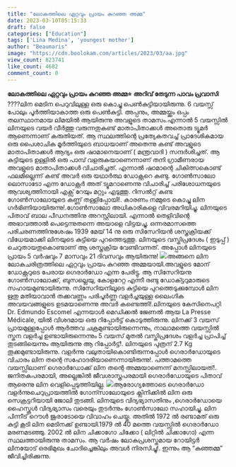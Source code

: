 ```yaml
---
title: "ലോകത്തിലെ ഏറ്റവും പ്രായം കുറഞ്ഞ അമ്മ"
date: 2023-03-10T05:15:33
draft: false
categories: ["Education"]
tags: ['Lina Medina', 'youngest mother']
author: "Beaumaris"
image: "https://cdn.boolokam.com/articles/2023/03/aa.jpg"
view_count: 823741
like_count: 4682
comment_count: 0
---
```


**ലോകത്തിലെ ഏറ്റവും പ്രായം കുറഞ്ഞ അമ്മ⭐** **അറിവ് തേടുന്ന പാവം പ്രവാസി** ????ലിന മെടിന പെറുവിലുള്ള ഒരു കൊച്ചു പെൺകുട്ടിയായിരുന്നു. 6 വയസ്സ് പോലും പൂർത്തിയാകാത്ത ഒരു പെൺകുട്ടി. അപ്പനും, അമ്മയ്ക്കും ഒപ്പം തലസ്ഥാനമായ ലിമയിൽ ആയിരുന്നു അവളുടെ താമസം.എന്നാൽ 5 വയസ്സിൽ ലിനയുടെ വയർ വീർത്തു വരുന്നതുകണ്ട് മാതാപിതാക്കൾ അതൊരു ട്യൂമർ ആണെന്നാണ്‌ കരുതിയത്. ആ സ്ഥലത്തിന്റെ പ്രത്യേകതവച്ച് പ്രാദേശികമായ ഒരു പൈശാചിക മൂർത്തിയുടെ ബാധയാണ് അതെന്നു കണ്ട് അവളുടെ മാതാപിതാക്കൾ ആദ്യം ഒരു ഷാമാനെയാണ് ( മന്ത്രവാദി ) സന്ദർശിച്ചത്. ആ കുട്ടിയുടെ ഉള്ളിൽ ഒരു പാമ്പ്‌ വളരുകയാണെന്നാണ്‌ തനി ഗ്രാമീണരായ അവളുടെ മാതാപിതാക്കൾ വിചാരിച്ചത്. എന്നാൽ ഷാമാന്റെ ചികിത്സകൊണ്ട് ഫലമില്ലെന്ന് കണ്ട് അവർ ഒരു യഥാർത്ഥ ഡോക്റ്ററെ കണ്ടു. ഗോൺസാലോ ലൊസാടോ എന്ന ഡോക്റ്റർ അത് ട്യൂമറാണെന്നു വിചാരിച്ച് പരിശോധനയുടെ ആവശ്യത്തിനായി എക്സ് റേയും മറ്റും എടുത്തു. റിസൽറ്റ് കണ്ട ഗോൺസാലോയുടെ കണ്ണ് തള്ളിപ്പോയി!. കാരണം നമ്മുടെ കൊച്ചു ലിന ഗർഭിണിയായിരുന്നു!.ഗോൺസാലോ അധികാരികളെ വിവരമറിയിച്ചു. ലിനയുടെ പിതാവ് ബാല പീഡനത്തിനു അറസ്റ്റിലായി. എന്നാൽ തെളിവിന്റെ അഭാവത്താൽ പെട്ടെന്നുതന്നെ അയാളെ വിട്ടയച്ചു. ഒന്നരമാസത്തെ പരിചരണത്തിനുശേഷം 1939 മേയ് 14 നു ഒരു സിസേറിയൻ ശസ്ത്രക്രിയക്ക് വിധേയമാക്കി ലിനയുടെ കുട്ടിയെ പുറത്തെടുത്തു. ലിനയുടെ വസ്തിപ്രദേശം ( ഇടുപ്പ് ) ചെറുതായതുകൊണ്ടാണ് ആ ശസ്ത്രക്രിയ വേണ്ടിവന്നത്. അപ്പോൾ ലിനയുടെ പ്രായം 5 വർഷവും 7 മാസവും 21 ദിവസവും ആയിരുന്നു! ![](https://cdn.boolokam.com/articles/2023/03/22e-729x1024.jpg)അങ്ങനെ ലിന ലോകചരിത്രത്തിലെ ഏറ്റവും പ്രായം കുറഞ്ഞ അമ്മയായി.അവളുടെ മോന് ഡോക്റ്ററുടെ പേരായ ഗെരാർഡോ എന്ന പേരിട്ടു. ആ സിസേറിയനു ഗോൺസാലോക്ക്, ബുസല്ലെയു, കോളറേറ്റ എന്നീ രണ്ടു ഡോക്ട്ടറുമാരുടെ സഹായമുണ്ടായിരുന്നു. സിസേറിയനിലൂടെ കുട്ടിയെ പുറത്തെടുക്കുമ്പോൾ ലിന ഋതു മതിയാവാൻ തക്കവണ്ണം പരിപൂർണ്ണ വളർച്ചയുള്ള ലൈംഗിക അവയവങ്ങളുടെ ഉടമയാണെന്നു അവർ കണ്ടെത്തി!.ലിനയുടെ കേസിനെപറ്റി Dr. Edmundo Escomel എന്നയാൾ മെഡിക്കൽ ജേണൽ ആയ La Presse Médicale, യിൽ വിശദമായ ഒരു റിപ്പോർട്ട് കൊടുത്തിരുന്നു. ലിനക്ക് 3 വയസ് പ്രായമുള്ളപ്പോൾ ആർത്തവ ചക്രമുണ്ടായിരുന്നെന്നും, നാലാമത്തെ വയസ്സിൽ സ്തന വളർച്ച ഉണ്ടായിരുന്നെന്നും 5 വയസ് മുതൽ വസ്തിപ്രദേശം വളർച്ച പ്രാപിച്ച് തുടങ്ങിയെന്നും ആയിരുന്നു ആ റിപ്പോർട്ട്!. ലിനയുടെ പുത്രന് 2.7 Kg തൂക്കമുണ്ടായിരുന്നു. വളർന്നു വലുതായികൊണ്ടിരുന്നപ്പോൾ ഗെരാർഡോയുടെ വിചാരം ലിന തന്റെ സഹോദരിയാണെന്നായിരുന്നു!. പത്താമത്തെ വയസ്സിലാണ് ഗെരാർഡോക്ക്‌ ലിന തന്റെ അമ്മയാണെന്ന് മനസ്സിലായത്!. ജനിതകപരമായി, അല്ലെങ്കിൽ ജീവശാസ്ത്രപരമായി ഗെരാർഡോയുടെ പിതാവ് ആരെന്നു ലിന വെളിപ്പെടുത്തിയില്ല. ![](https://cdn.boolokam.com/articles/2023/03/gg.jpg)ആരോഗ്യത്തോടെ ഗെരാർഡോ വളർന്നുചെറുപ്രായത്തിൽ ഗോന്സാലോയുടെ ക്ലിനിക്കിൽ ലിന ഒരു സെക്രട്ടറിയായി ജോലി തുടങ്ങി. ലിനയുടെ വിദ്യഭ്യാസതിനും ,ഗെരാർഡോയെ ഹൈസ്കൂൾ വിദ്യഭ്യാസം വരെയും തുടർന്നും ഗോൺസാലോ സഹായിച്ചു. ലിന പിന്നീട് റൌൾ ജുരാടോയെ വിവാഹം ചെയ്തു. അതിൽ 1972 ൽ രണ്ടാമത് ഒരു കുട്ടി കൂടി ലിന മെടിനക്ക് ഉണ്ടായി.1979 ൽ 40 മത്തെ വയസ്സിൽ ഗെരാർഡോ മരണമടഞ്ഞു. 2002 ൽ ലിന ചിക്കാഗോ ചിക്കോ ( ലിറ്റിൽ ചിക്കാഗോ) എന്ന സ്ഥലത്തായിരുന്നു താമസം. ആ വർഷം ലോകപ്രശസ്തമായ റോയിട്ടർ ലിനയോട് ഒരഭിമുഖം ചോദിച്ചെങ്കിലും അവൾ നിരസിച്ചു!. ഇന്നും ആ “കുഞ്ഞമ്മ” ജീവിച്ചിരിക്കുന്നു.
